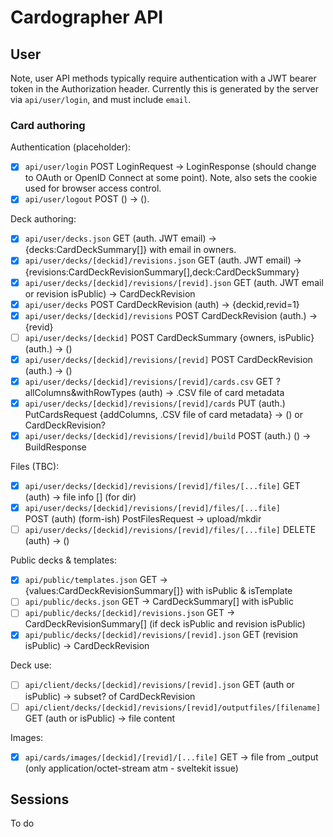 # Cardographer API

## User 

Note, user API methods typically require authentication with
a JWT bearer token in the Authorization header. 
Currently this is generated by the server via `api/user/login`, 
and must include `email`.

### Card authoring

Authentication (placeholder):

- [x] `api/user/login` POST LoginRequest -> LoginResponse 
  (should change to OAuth or OpenID Connect at some point).
  Note, also sets the cookie used for browser access control.
- [x] `api/user/logout` POST () -> (). 

Deck authoring:

- [x] `api/user/decks.json` GET (auth. JWT email) -> 
  {decks:CardDeckSummary[]} with email in owners.
- [x] `api/user/decks/[deckid]/revisions.json` GET (auth. JWT email) ->
  {revisions:CardDeckRevisionSummary[],deck:CardDeckSummary} 
- [x] `api/user/decks/[deckid]/revisions/[revid].json` GET (auth. JWT email
  or revision isPublic) -> CardDeckRevision
- [x] `api/user/decks` POST CardDeckRevision (auth) -> {deckid,revid=1}
- [x] `api/user/decks/[deckid]/revisions` POST CardDeckRevision (auth.)
  -> {revid}
- [ ] `api/user/decks/[deckid]` POST CardDeckSummary {owners, isPublic}
  (auth.) -> ()
- [x] `api/user/decks/[deckid]/revisions/[revid]` POST CardDeckRevision
  (auth.) -> ()
- [x] `api/user/decks/[deckid]/revisions/[revid]/cards.csv` GET 
  ?allColumns&withRowTypes (auth) -> .CSV file of card metadata
- [x] `api/user/decks/[deckid]/revisions/[revid]/cards` PUT (auth.) 
  PutCardsRequest {addColumns, .CSV file of card metadata} -> 
  () or CardDeckRevision?
- [x] `api/user/decks/[deckid]/revisions/[revid]/build` POST (auth.)
  () -> BuildResponse

Files (TBC):

- [x] `api/user/decks/[deckid]/revisions/[revid]/files/[...file]` GET 
  (auth) -> file info [] (for dir)
- [x] `api/user/decks/[deckid]/revisions/[revid]/files/[...file]`       
  POST (auth) (form-ish) PostFilesRequest -> upload/mkdir
- [ ] `api/user/decks/[deckid]/revisions/[revid]/files/[...file]`
  DELETE (auth) -> ()

Public decks & templates:
- [x] `api/public/templates.json` GET -> 
  {values:CardDeckRevisionSummary[]} with isPublic & isTemplate
- [ ] `api/public/decks.json` GET -> CardDeckSummary[] with isPublic
- [ ] `api/public/decks/[deckid]/revisions.json` GET ->
  CardDeckRevisionSummary[] (if deck isPublic and revision isPublic)
- [x] `api/public/decks/[deckid]/revisions/[revid].json` GET 
  (revision isPublic) -> CardDeckRevision

Deck use:
- [ ] `api/client/decks/[deckid]/revisions/[revid].json` GET (auth
  or isPublic) -> subset? of CardDeckRevision
- [ ] `api/client/decks/[deckid]/revisions/[revid]/outputfiles/[filename]`
  GET (auth or isPublic) -> file content

Images:
- [x] `api/cards/images/[deckid]/[revid]/[...file]` GET -> file
  from _output (only application/octet-stream atm - sveltekit issue)

## Sessions

To do
 
